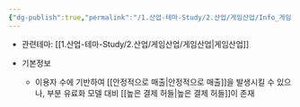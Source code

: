 ```yaml
---
{"dg-publish":true,"permalink":"/1.산업-테마-Study/2.산업/게임산업/Info_게임/월정액제/","created":"2024-11-20T21:02:27.787+09:00","updated":"2025-06-03T20:07:20.008+09:00"}
---
```


- 관련테마: [[1.산업-테마-Study/2.산업/게임산업/게임산업\|게임산업]]

- 기본정보
	- 이용자 수에 기반하여 [[안정적으로 매출\|안정적으로 매출]]을 발생시킬 수 있으나, 부분 유료화 모델 대비 [[높은 결제 허들\|높은 결제 허들]]이 존재